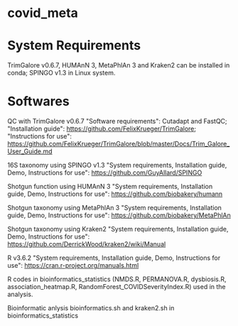 # covid_meta

# System Requirements
TrimGalore v0.6.7, HUMAnN 3, MetaPhlAn 3 and Kraken2 can be installed in conda; SPINGO v1.3 in Linux system.

# Softwares
QC with TrimGalore v0.6.7 "Software requirements": Cutadapt and FastQC; "Installation guide": https://github.com/FelixKrueger/TrimGalore; "Instructions for use": https://github.com/FelixKrueger/TrimGalore/blob/master/Docs/Trim_Galore_User_Guide.md

16S taxonomy using SPINGO v1.3 "System requirements, Installation guide, Demo, Instructions for use": https://github.com/GuyAllard/SPINGO 

Shotgun function using HUMAnN 3 "System requirements, Installation guide, Demo, Instructions for use": https://github.com/biobakery/humann 

Shotgun taxonomy using MetaPhlAn 3 "System requirements, Installation guide, Demo, Instructions for use": https://github.com/biobakery/MetaPhlAn 

Shotgun taxonomy using Kraken2 "System requirements, Installation guide, Demo, Instructions for use": https://github.com/DerrickWood/kraken2/wiki/Manual

R v3.6.2 "System requirements, Installation guide, Demo, Instructions for use": https://cran.r-project.org/manuals.html 


R codes in bioinformatics_statistics (NMDS.R, PERMANOVA.R, dysbiosis.R, association_heatmap.R, RandomForest_COVIDSeverityIndex.R) used in the analysis. 



Bioinformatic anlysis bioinformatics.sh and kraken2.sh in bioinformatics_statistics
